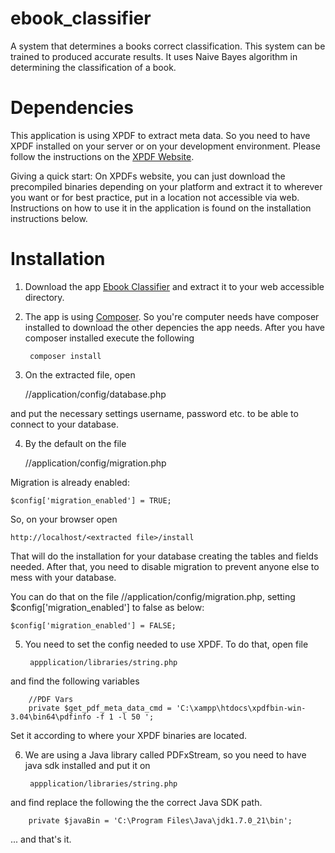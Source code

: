# ebook_classifier

A system that determines a books correct classification. This system can be trained to produced accurate results. It uses
Naive Bayes algorithm in determining the classification of a book.


# Dependencies

This application is using XPDF to extract meta data. So you need to have XPDF installed on your server or on your development environment. Please follow the instructions on the <a href="http://www.foolabs.com/xpdf/download.html">XPDF Website</a>.

Giving a quick start: On XPDFs website, you can just download the precompiled binaries depending on your platform and extract it to wherever you want or for best practice, put in a location not accessible via web. Instructions on how to use it in the application is found on the installation instructions below.


# Installation

1) Download the app <a href="https://github.com/ipabz/ebook_classifier/archive/master.zip">Ebook Classifier</a> and extract it
to your web accessible directory.

2) The app is using <a href="https://getcomposer.org/">Composer</a>. So you're computer needs have composer installed to download the other depencies the app needs. After you have composer installed execute the following

        composer install


3) On the extracted file, open

    /<extracted files>/application/config/database.php

and put the necessary settings username, password etc. to be able to connect to your database.

4) By the default on the file

    /<extracted files>/application/config/migration.php

Migration is already enabled:

    $config['migration_enabled'] = TRUE;

So, on your browser open

    http://localhost/<extracted file>/install

That will do the installation for your database creating the tables and fields needed. After that, you need to disable
migration to prevent anyone else to mess with your database.

You can do that on the file /<extracted files>/application/config/migration.php, setting $config['migration_enabled'] to false
as below:

    $config['migration_enabled'] = FALSE;

5) You need to set the config needed to use XPDF. To do that, open file

        appplication/libraries/string.php

and find the following variables

        //PDF Vars
        private $get_pdf_meta_data_cmd = 'C:\xampp\htdocs\xpdfbin-win-3.04\bin64\pdfinfo -f 1 -l 50 ';

Set it according to where your XPDF binaries are located.

6) We are using a Java library called PDFxStream, so you need to have java sdk installed and put it on

        appplication/libraries/string.php
        
and find  replace the following the the correct Java SDK path.

        private $javaBin = 'C:\Program Files\Java\jdk1.7.0_21\bin';



... and that's it. 
